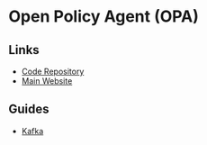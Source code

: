 # Open Policy Agent (OPA)

<!--
https://www.youtube.com/watch?v=Vdy26oA3py8
https://www.youtube.com/watch?v=Uj2N9S58GLU
https://www.youtube.com/watch?v=ijQdHy4XQCU
https://www.youtube.com/watch?v=14lGc7xMAe4
https://www.youtube.com/watch?v=ggMyp3TEc34
https://www.youtube.com/watch?v=Lca5u_ODS5s
https://www.youtube.com/watch?v=OjAOzgwRVlU
https://www.youtube.com/watch?v=xMm0w_ws2SQ
https://www.youtube.com/watch?v=u1KUft3fsCk
-->

## Links

- [Code Repository](https://github.com/open-policy-agent/opa)
- [Main Website](https://openpolicyagent.org/)

## Guides

- [Kafka](https://www.openpolicyagent.org/docs/latest/kafka-authorization/)

